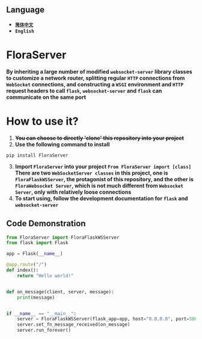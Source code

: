 ## Language
* **[`简体中文`](./README.md)**
* **`English`**
# FloraServer
**By inheriting a large number of modified `websocket-server` library classes to customize a network router, splitting regular `HTTP` connections from `WebSocket` connections, and constructing a `WSGI` environment and `HTTP` request headers to call `flask`, `websocket-server` and `flask` can communicate on the same port**
# How to use it?
1. **~~You can choose to directly 'clone' this repository into your project~~**
2. **Use the following command to install**
```Shell
pip install FloraServer
```
3. **Import `FloraServer` into your project `From FloraServer import [class]`**
**There are two `WebSocketServer classes` in this project, one is `FloraFlaskWSServer`, the protagonist of this repository, and the other is `FloraWebsocket Server`, which is not much different from `Websocket Server`, only with relatively loose connections**  
4. **To start using, follow the development documentation for `flask` and `websocket-server`**
## Code Demonstration
```Python
from FloraServer import FloraFlaskWSServer
from flask import Flask

app = Flask(__name__)

@app.route("/")
def index():
    return "Hello world!"


def on_message(client, server, message):
    print(message)


if __name__ == "__main__":
    server = FloraFlaskWSServer(flask_app=app, host="0.0.0.0", port=5000)
    server.set_fn_message_received(on_message)
    server.run_forever()
```
